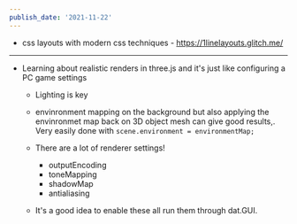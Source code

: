 ```yaml
---
publish_date: '2021-11-22'
---
```

-  css layouts with modern css techniques - https://1linelayouts.glitch.me/

---

- Learning about realistic renders in three.js and it's just like configuring a PC game settings
    - Lighting is key
    - envinronment mapping on the background but also applying the envinronmet map back on 3D object mesh can give good results,. Very easily done with `scene.environment = environmentMap;`
    - There are a lot of renderer settings!
       - outputEncoding
       - toneMapping
       - shadowMap
       - antialiasing

    - It's a good idea to enable these all run them through dat.GUI. 



